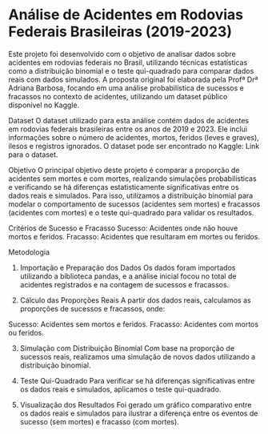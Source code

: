# Análise de Acidentes em Rodovias Federais Brasileiras (2019-2023)

Este projeto foi desenvolvido com o objetivo de analisar dados sobre acidentes em rodovias federais no Brasil, utilizando técnicas estatísticas como a distribuição binomial e o teste qui-quadrado para comparar dados reais com dados simulados. A proposta original foi elaborada pela Profª Drª Adriana Barbosa, focando em uma análise probabilística de sucessos e fracassos no contexto de acidentes, utilizando um dataset público disponível no Kaggle.

Dataset
O dataset utilizado para esta análise contém dados de acidentes em rodovias federais brasileiras entre os anos de 2019 e 2023. Ele inclui informações sobre o número de acidentes, mortos, feridos (leves e graves), ilesos e registros ignorados. O dataset pode ser encontrado no Kaggle: Link para o dataset.

Objetivo
O principal objetivo deste projeto é comparar a proporção de acidentes sem mortes e com mortes, realizando simulações probabilísticas e verificando se há diferenças estatisticamente significativas entre os dados reais e simulados. Para isso, utilizamos a distribuição binomial para modelar o comportamento de sucessos (acidentes sem mortes) e fracassos (acidentes com mortes) e o teste qui-quadrado para validar os resultados.

Critérios de Sucesso e Fracasso
Sucesso: Acidentes onde não houve mortos e feridos.
Fracasso: Acidentes que resultaram em mortes ou feridos.

Metodologia
1. Importação e Preparação dos Dados
Os dados foram importados utilizando a biblioteca pandas, e a análise inicial focou no total de acidentes registrados e na contagem de sucessos e fracassos.

2. Cálculo das Proporções Reais
A partir dos dados reais, calculamos as proporções de sucessos e fracassos, onde:

Sucesso: Acidentes sem mortos e feridos.
Fracasso: Acidentes com mortos ou feridos.

3. Simulação com Distribuição Binomial
Com base na proporção de sucessos reais, realizamos uma simulação de novos dados utilizando a distribuição binomial.

4. Teste Qui-Quadrado
Para verificar se há diferenças significativas entre os dados reais e simulados, aplicamos o teste qui-quadrado.

5. Visualização dos Resultados
Foi gerado um gráfico comparativo entre os dados reais e simulados para ilustrar a diferença entre os eventos de sucesso (sem mortes) e fracasso (com mortes).

